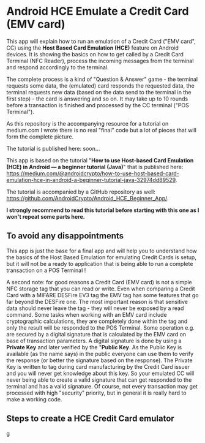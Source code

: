 # Android HCE Emulate a Credit Card (EMV card)

This app will explain how to run an emulation of a Credit Card ("EMV card", CC) using the **Host Based 
Card Emulation (HCE)** feature on Android devices. It is showing the basics on how to get called 
by a Credit Card Terminal (NFC Reader), process the incoming messages from the terminal and respond 
accordingly to the terminal.

The complete process is a kind of "Question & Answer" game - the terminal requests some data, the
(emulated) card responds the requested data, the terminal requests new data (based on the data send 
to the terminal in the first step) - the card is answering and so on. It may take up to 10 rounds 
before a transaction is finished and processed by the CC terminal ("POS Terminal").

As this repository is the accompanying resource for a tutorial on medium.com I wrote there is no real 
"final" code but a lot of pieces that will form the complete picture.

The tutorial is published here: soon...

This app is based on the tutorial "**How to use Host-based Card Emulation (HCE) in Android — a beginner 
tutorial (Java)**" that is published here: https://medium.com/@androidcrypto/how-to-use-host-based-card-emulation-hce-in-android-a-beginner-tutorial-java-32974dd89529.

The tutorial is accompanied by a GitHub repository as well: https://github.com/AndroidCrypto/Android_HCE_Beginner_App/. 

**I strongly recommend to read this tutorial before starting with this one as I won't repeat some parts 
here.**

## To avoid any disappointments
This app is just the base for a final app and will help you to understand how the basics of the Host 
Based Emulation for emulating Credit Cards is setup, but it will not be a ready to application that 
is being able to run a complete transaction on a POS Terminal !

A second note: for good reasons a Credit Card (EMV card) is not a simple NFC storage tag that you can read or 
write. Even when comparing a Credit Card with a MIFARE DESFire EV3 tag the EMV tag has some features 
that go far beyond the DESFire one. The most important reason is that sensitive data should never leave 
the tag - they will never be exposed by a read command. Some tasks when working with an EMV card include 
cryptographic calculations, they are completely done within the tag and only the result will be 
responded to the POS Terminal. Some operation e.g. are secured by a digital signature that is 
calculated by the EMV card on base of transaction parameters. A digital signature is done by using a 
**Private Key** and later verified by the "**Public Key**. As the Public Key is available (as the name 
says) in the public everyone can use them to verify the response (or better the signature based on 
the response). The Private Key is written to tag during card manufacturing by the Credit Card issuer 
and you will never get knowledge about this key. So your emulated CC will never being able to create 
a valid signature that can get responded to the terminal and has a valid signature. Of course, not 
every transaction may get processed with high "security" priority, but in general it is really hard 
to make a working code.

## Steps to create a HCE Credit Card emulator
g




